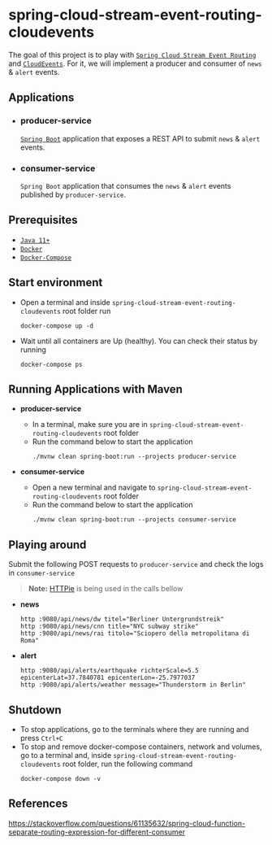 # spring-cloud-stream-event-routing-cloudevents

The goal of this project is to play with [`Spring Cloud Stream Event Routing`](https://docs.spring.io/spring-cloud-stream/docs/current/reference/html/spring-cloud-stream.html#_event_routing) and [`CloudEvents`](https://cloudevents.io/). For it, we will implement a producer and consumer of `news` & `alert` events.

## Applications

- ### producer-service

  [`Spring Boot`](https://docs.spring.io/spring-boot/docs/current/reference/htmlsingle/) application that exposes a REST API to submit `news` & `alert` events.

- ### consumer-service

  `Spring Boot` application that consumes the `news` & `alert` events published by `producer-service`.

## Prerequisites

- [`Java 11+`](https://www.oracle.com/java/technologies/javase-jdk11-downloads.html)
- [`Docker`](https://www.docker.com/)
- [`Docker-Compose`](https://docs.docker.com/compose/install/)

## Start environment

- Open a terminal and inside `spring-cloud-stream-event-routing-cloudevents` root folder run
  ```
  docker-compose up -d
  ```

- Wait until all containers are Up (healthy). You can check their status by running
  ```
  docker-compose ps
  ```

## Running Applications with Maven

- **producer-service**

  - In a terminal, make sure you are in `spring-cloud-stream-event-routing-cloudevents` root folder
  - Run the command below to start the application
    ```
    ./mvnw clean spring-boot:run --projects producer-service
    ```

- **consumer-service**

  - Open a new terminal and navigate to `spring-cloud-stream-event-routing-cloudevents` root folder
  - Run the command below to start the application
    ```
    ./mvnw clean spring-boot:run --projects consumer-service
    ```

## Playing around

Submit the following POST requests to `producer-service` and check the logs in `consumer-service`

> **Note:** [HTTPie](https://httpie.org/) is being used in the calls bellow

- **news**
  ```
  http :9080/api/news/dw titel="Berliner Untergrundstreik"
  http :9080/api/news/cnn title="NYC subway strike"
  http :9080/api/news/rai titolo="Sciopero della metropolitana di Roma"
  ```

- **alert**
  ```
  http :9080/api/alerts/earthquake richterScale=5.5 epicenterLat=37.7840781 epicenterLon=-25.7977037
  http :9080/api/alerts/weather message="Thunderstorm in Berlin"
  ```

## Shutdown

- To stop applications, go to the terminals where they are running and press `Ctrl+C`
- To stop and remove docker-compose containers, network and volumes, go to a terminal and, inside `spring-cloud-stream-event-routing-cloudevents` root folder, run the following command
  ```
  docker-compose down -v
  ```

## References

https://stackoverflow.com/questions/61135632/spring-cloud-function-separate-routing-expression-for-different-consumer